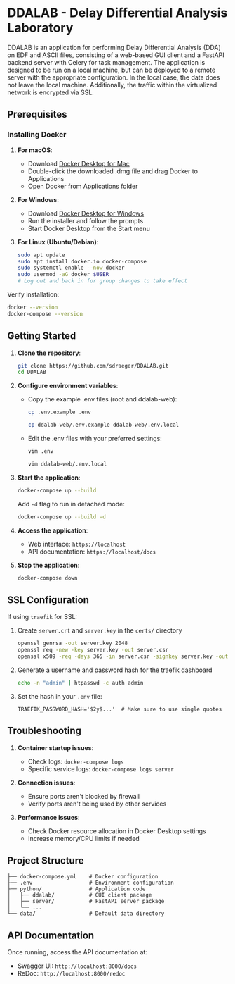 # DDALAB - Delay Differential Analysis Laboratory

DDALAB is an application for performing Delay Differential Analysis (DDA) on EDF and ASCII files, consisting of a web-based GUI client and a FastAPI backend server with Celery for task management.
The application is designed to be run on a local machine, but can be deployed to a remote server with the appropriate configuration. In the local case, the data does not leave the local machine. Additionally, the
traffic within the virtualized network is encrypted via SSL.

## Prerequisites

### Installing Docker

1. **For macOS**:

   - Download [Docker Desktop for Mac](https://www.docker.com/products/docker-desktop)
   - Double-click the downloaded .dmg file and drag Docker to Applications
   - Open Docker from Applications folder

2. **For Windows**:

   - Download [Docker Desktop for Windows](https://www.docker.com/products/docker-desktop)
   - Run the installer and follow the prompts
   - Start Docker Desktop from the Start menu

3. **For Linux (Ubuntu/Debian)**:

   ```bash
   sudo apt update
   sudo apt install docker.io docker-compose
   sudo systemctl enable --now docker
   sudo usermod -aG docker $USER
   # Log out and back in for group changes to take effect
   ```

Verify installation:

```bash
docker --version
docker-compose --version
```

## Getting Started

1. **Clone the repository**:

   ```bash
   git clone https://github.com/sdraeger/DDALAB.git
   cd DDALAB
   ```

2. **Configure environment variables**:

   - Copy the example .env files (root and ddalab-web):

     ```bash
     cp .env.example .env
     ```

     ```bash
     cp ddalab-web/.env.example ddalab-web/.env.local
     ```

   - Edit the .env files with your preferred settings:

     ```bash
     vim .env
     ```

     ```bash
     vim ddalab-web/.env.local
     ```

3. **Start the application**:

   ```bash
   docker-compose up --build
   ```

   Add `-d` flag to run in detached mode:

   ```bash
   docker-compose up --build -d
   ```

4. **Access the application**:

   - Web interface: `https://localhost`
   - API documentation: `https://localhost/docs`

5. **Stop the application**:

   ```bash
   docker-compose down
   ```

## SSL Configuration

If using `traefik` for SSL:

1. Create `server.crt` and `server.key` in the `certs/` directory

   ```bash
   openssl genrsa -out server.key 2048
   openssl req -new -key server.key -out server.csr
   openssl x509 -req -days 365 -in server.csr -signkey server.key -out server.crt
   ```

2. Generate a username and password hash for the traefik dashboard

   ```bash
   echo -n "admin" | htpasswd -c auth admin
   ```

3. Set the hash in your `.env` file:

   ```
   TRAEFIK_PASSWORD_HASH='$2y$...'  # Make sure to use single quotes
   ```

## Troubleshooting

1. **Container startup issues**:

   - Check logs: `docker-compose logs`
   - Specific service logs: `docker-compose logs server`

2. **Connection issues**:

   - Ensure ports aren't blocked by firewall
   - Verify ports aren't being used by other services

3. **Performance issues**:
   - Check Docker resource allocation in Docker Desktop settings
   - Increase memory/CPU limits if needed

## Project Structure

```
├── docker-compose.yml    # Docker configuration
├── .env                  # Environment configuration
├── python/               # Application code
│   ├── ddalab/           # GUI client package
│   ├── server/           # FastAPI server package
│   └── ...
└── data/                 # Default data directory
```

## API Documentation

Once running, access the API documentation at:

- Swagger UI: `http://localhost:8000/docs`
- ReDoc: `http://localhost:8000/redoc`
